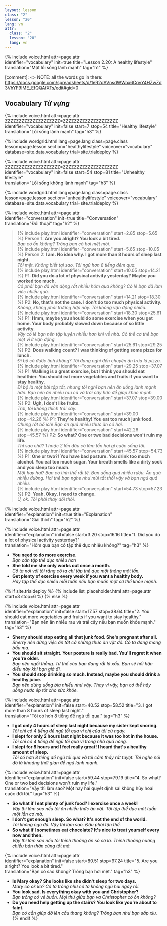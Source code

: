 ```yaml
---
layout: lesson
class: "2"
lesson: "20"
lang: vn
attr:
  class: "2"
  lesson: "20"
  lang: vn
---
```


{%  include voice.html attr=page.attr  
	identifier="vocabulary"  init=true
	title="Lesson 2.20: A healthy lifestyle"        
	translation="Một lối sống lành mạnh"
    tag="h1" %}

[comment]: <> NOTE: all the words go in there: https://docs.google.com/spreadsheets/d/1eR2dAVnsdWWox6CqvY4HZwZd3VhYF9IME_EfQQAfXTs/edit#gid=0

## Vocabulary  *Từ vựng*

{%  include voice.html attr=page.attr    ZZZZZZZZZZZZZZZZZZZZ=ZZZZZZZZZZZZZZZZZZZZ
	identifier="vocabulary"  init=false start=7 stop=54
	title="Healthy lifestyle"        
	translation="Lối sống lành mạnh"
    tag="h3" %}

{% include wordgrid.html lang=page.lang
		class=page.class 
		lesson=page.lesson 
		section="healthylifestyle"
		voiceover="vocabulary"
		database=site.data.vocabulary 
		trial=site.trialdeploy %}
		
{%  include voice.html attr=page.attr    ZZZZZZZZZZZZZZZZZZZZ=ZZZZZZZZZZZZZZZZZZZZ
	identifier="vocabulary"  init=false start=54 stop=81
	title="Unhealthy lifestyle"        
	translation="Lối sống không lành mạnh"
    tag="h3" %}

{% include wordgrid.html lang=page.lang
		class=page.class 
		lesson=page.lesson 
		section="unhealthylifestyle"
		voiceover="vocabulary"
		database=site.data.vocabulary 
		trial=site.trialdeploy %}

{%  include voice.html attr=page.attr  
	identifier="conversation"  init=true
	title="Conversation"        
	translation="Đối thoại"
    tag="h2" %}

> {% include play.html identifier="conversation" start=2.85 stop=5.65 %} Person 1: **Are you alright? You look a bit tired.**  
*Bạn có ổn không? Trông bạn có hơi mệt mỏi.*     
> {% include play.html identifier="conversation" start=5.65 stop=10.05 %} Person 2: **I am. No idea why. I got more than 8 hours of sleep last night.**  
*Tôi mệt. Không biết tại sao. Tôi ngủ hơn 8 tiếng đêm qua.*        
> {% include play.html identifier="conversation" start=10.05 stop=14.21 %} P1: **Did you do a lot of physical activity yesterday? Maybe you worked too much.**  
*Có phải bạn đã vận động rất nhiều hôm qua không? Có lẽ bạn đã làm việc nhiều quá.*       
> {% include play.html identifier="conversation" start=14.21 stop=18.30 %} P2: **No, that's not the case. I don't do too much physical activity.**  
*Không, không phải trường hợp này. Tôi không vận động nhiều.*       
> {% include play.html identifier="conversation" start=18.30 stop=25.61 %} P1: **Hmm, maybe you should do some exercise when you get home. Your body probably slowed down because of so little activity.**  
*Vậy có lẽ bạn nên tập luyện nhiều hơn khi về nhà. Có thể cơ thể bạn mệt vì ít vận động.*       
> {% include play.html identifier="conversation" start=25.61 stop=29.25 %} P2: **Does walking count? I was thinking of getting some pizza for lunch.**  
*Đi bộ có được tính không? Tôi đang nghĩ đến chuyện ăn trưa là pizza.*        
> {% include play.html identifier="conversation" start=29.25 stop=37.07 %} P1: **Walking is a great exercise, but I think you should eat healthier. You should eat more vegetables and fruits if you want to stay healthy.**  
*Đi bộ là một bài tập tốt, nhưng tôi nghĩ bạn nên ăn uống lành mạnh hơn. Bạn nên ăn nhiều rau củ và trái cây hơn để giúp khỏe mạnh.*       
> {% include play.html identifier="conversation" start=37.07 stop=39.00 %} P2: **Ugh, I don't like fruits.**  
*Trời, tôi không thích trái cây.*      
> {% include play.html identifier="conversation" start=39.00 stop=42.26 %} P1: **They're healthy! You eat too much junk food.**  
*Chúng rất bổ ích! Bạn ăn quá nhiều thức ăn có hại.*       
> {% include play.html identifier="conversation" start=42.26 stop=45.57 %} P2: **So what? One or two bad decisions won't ruin my life.**  
*Thì sao chứ? 1 hoặc 2 lần đâu có làm tổn hại gì cuộc sống tôi.*       
> {% include play.html identifier="conversation" start=45.57 stop=54.73 %} P1: **One or two?! You have bad posture. You drink too much alcohol. You eat too much sugar. Your breath smells like a dirty sock and you sleep too much.**   
*Một hay hai? Bạn có tình thế rất tệ. Bạn uống quá nhiều rượu. Ăn quá nhiều đường. Hơi thể bạn nghe như mùi tất thối vậy và bạn ngủ quá nhiều.*       
> {% include play.html identifier="conversation" start=54.73 stop=57.23 %} P2: **Yeah. Okay. I need to change.**  
*Ừ, ok. Tôi phải thay đổi thôi.*    

{%  include voice.html attr=page.attr  
	identifier="explanation"  init=true
	title="Explanation"        
	translation="Giải thích"
    tag="h2" %}

{%  include voice.html attr=page.attr  
	identifier="explanation"  init=false start=3.20 stop=16.16
	title="1. Did you do a lot of physical activity yesterday?"        
	translation="Hôm qua bạn có tập thể dục nhiểu không?"
    tag="h3" %}

- **You need to do more exercise.**   
*Bạn cần tập thể dục nhiều hơn*   
- **She told me she only works out once a month.**   
*Cô ta nói với tôi rằng cô ta chỉ tập thể dục một tháng một lần.*   
- **Get plenty of exercise every week if you want a healthy body.**   
*Hãy tập thể dục nhiều mỗi tuần nếu bạn muốn một cơ thể khỏe mạnh.*   

{% if site.trialdeploy %}
  {% include list_placeholder.html  attr=page.attr     start=3 stop=6 %}
  {% else %}

{%  include voice.html attr=page.attr  
	identifier="explanation"  init=false start=17.57 stop=38.64
	title="2. You should eat more vegetables and fruits if you want to stay healthy."        
	translation="Bạn nên ăn nhiều rau và trái cây nếu bạn muốn khỏe mạnh."
    tag="h3" %}

- **Sherry should stop eating all that junk food. She's pregnant after all.**   
*Sherry nên dừng việc ăn tất cả những thức ăn vặt đó. Cô ta đang mang bầu mà.*    
- **You should sit straight. Your posture is really bad. You'll regret it when you're older.**   
*Bạn nên ngồi thẳng. Tư thế của bạn đang rất là xấu. Bạn sẽ hối hận điều này khi bạn già đi.*      
- **You should stop drinking so much. Instead, maybe you should drink a healthy juice.**   
*Bạn nên dừng uống bia nhiều như vậy. Thay vì vậy, bạn có thể hãy uống nước ép tốt cho sức khỏe.*   

{%  include voice.html attr=page.attr  
	identifier="explanation"  init=false start=40.52 stop=58.52
	title="3. I got more than 8 hours of sleep last night."        
	translation="Tôi có hơn 8 tiếng để ngủ tối qua."
    tag="h3" %}

- **I got only 4 hours of sleep last night because my sister kept snoring.**   
*Tôi chỉ có 4 tiếng để ngủ tối qua vì chị của tôi cứ ngáy.*    
- **I slept for only 2 hours last night because it was too hot in the house.**   
*Tôi chỉ có 4 tiếng để ngủ tối qua vì trong nhà quá nóng.*    
- **I slept for 8 hours and I feel really great! I heard that's a healthy amount of sleep.**   
*Tôi có hơn 8 tiếng để ngủ tối qua và tôi cảm thấy rất tuyệt. Tôi nghe nói đó là khoảng thời gian để ngủ lành mạnh.*   

{%  include voice.html attr=page.attr  
	identifier="explanation"  init=false start=59.44 stop=79.19
	title="4. So what? One or two bad decisions won't ruin my life."        
	translation="Vậy thì làm sao? Một hay hai quyết định sai không hủy hoại cuộc đời tôi."
    tag="h3" %}

- **So what if I eat plenty of junk food? I exercise once a week!**   
*Vậy thì làm sao nếu tôi ăn nhiều thức ăn vặt. Tôi tập thể dục một tuần một lần cơ mà.*   
- **I don't get enough sleep. So what? It's not the end of the world.**   
*Tôi không ngủ đủ. Vậy thì làm sao. Đâu phải tận thế.*    
- **So what if I sometimes eat chocolate? It's nice to treat yourself every now and then.**   
*Vậy thì làm sao nếu tôi thỉnh thoảng ăn sô cô la. Thỉnh thoảng nuông chiều bản thân cũng tốt mà.*    

{%  include voice.html attr=page.attr  
	identifier="explanation"  init=false start=80.51 stop=97.24
	title="5. Are you alright? You look a bit tired."        
	translation="Bạn có sao không? Trông bạn hơi mệt."
    tag="h3" %}

- **Is Mary okay? She looks like she didn't sleep for two days.**   
*Mary có ok ko? Cô ta trông như cô ta không ngủ hai ngày rồi.*    
- **You look sad. Is everything okay with you and Christopher?**   
*Bạn trông có vẻ buồn. Mọi thứ giữa bạn va Christopher có ổn không?*    
- **Do you need help getting up the stairs? You look like you're about to faint.**   
*Bạn có cần giúp đỡ lên cầu thang không? Trông bạn như bạn sắp xỉu.*    
  {% endif %}